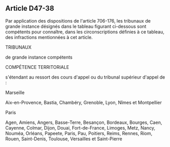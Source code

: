 Article D47-38
----
Par application des dispositions de l'article 706-176, les tribunaux de grande
instance désignés dans le tableau figurant ci-dessous sont compétents pour
connaître, dans les circonscriptions définies à ce tableau, des infractions
mentionnées à cet article.

TRIBUNAUX

de grande instance compétents

COMPÉTENCE TERRITORIALE

s'étendant au ressort des cours d'appel ou du tribunal supérieur d'appel de :

Marseille

Aix-en-Provence, Bastia, Chambéry, Grenoble, Lyon, Nîmes et Montpellier

Paris

Agen, Amiens, Angers, Basse-Terre, Besançon, Bordeaux, Bourges, Caen, Cayenne,
Colmar, Dijon, Douai, Fort-de-France, Limoges, Metz, Nancy, Nouméa, Orléans,
Papeete, Paris, Pau, Poitiers, Reims, Rennes, Riom, Rouen, Saint-Denis,
Toulouse, Versailles et Saint-Pierre
